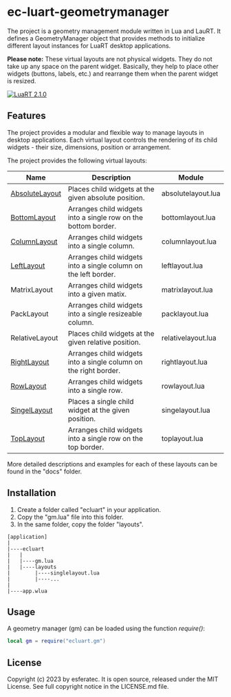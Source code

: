 # ec-luart-geometrymanager

The project is a geometry management module written in Lua and LauRT. It defines a GeometryManager object that provides methods to initialize different layout instances for LuaRT desktop applications.

**Please note:**
These virtual layouts are not physical widgets. They do not take up any space on the parent widget. Basically, they help to place other widgets (buttons, labels, etc.) and rearrange them when the parent widget is resized.

[![LuaRT 2.1.0](https://badgen.net/badge/LuaRT/2.1.0/blue)](https://github.com/samyeyo/LuaRT)

## Features

The project provides a modular and flexible way to manage layouts in desktop applications. Each virtual layout controls the rendering of its child widgets - their size, dimensions, position or arrangement.

The project provides the following virtual layouts:

| Name | Description | Module |
| --- | --- | --- |
| [AbsoluteLayout](docs/absolutelayout/README.md) | Places child widgets at the given absolute position. | absolutelayout.lua
| [BottomLayout](docs/bottomlayout/README.md) | Arranges child widgets into a single row on the bottom border. | bottomlayout.lua
| [ColumnLayout](docs/columnlayout/README.md) | Arranges child widgets into a single column. | columnlayout.lua
| [LeftLayout](docs/leftlayout/README.md) | Arranges child widgets into a single column on the left border. | leftlayout.lua
| MatrixLayout | Arranges child widgets into a given matix. | matrixlayout.lua
| PackLayout | Arranges child widgets into a single resizeable column. | packlayout.lua
| RelativeLayout | Places child widgets at the given relative position. | relativelayout.lua
| [RightLayout](docs/rightlayout/README.md) | Arranges child widgets into a single column on the right border. | rightlayout.lua
| [RowLayout](docs/rowlayout/README.md) | Arranges child widgets into a single row. | rowlayout.lua
| [SingelLayout](docs/singlelayout/README.md) | Places a single child widget at the given position. | singelayout.lua
| [TopLayout](docs/toplayout/README.md) | Arranges child widgets into a single row on the top border. | toplayout.lua

More detailed descriptions and examples for each of these layouts can be found in the "docs" folder.

## Installation

1. Create a folder called "ecluart" in your application.
2. Copy the "gm.lua" file into this folder.
3. In the same folder, copy the folder "layouts".

```text
[application]
|
|----ecluart
|   |
|   |----gm.lua
|   |----layouts
|        |----singlelayout.lua
|        |----...
|
|----app.wlua
```

## Usage

A geometry manager (gm) can be loaded using the function *require()*:

```lua
local gm = require("ecluart.gm") 
```

## License

Copyright (c) 2023 by esferatec.
It is open source, released under the MIT License.
See full copyright notice in the LICENSE.md file.

